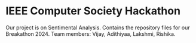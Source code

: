 # IEEE Computer Society Hackathon 
Our project is on Sentimental Analysis.
Contains the repository files for our Breakathon 2024. Team members: Vijay, Adithiyaa, Lakshmi, Rishika.
